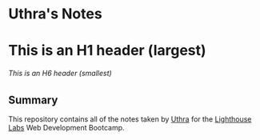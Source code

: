 # Uthra's Notes
# This is an H1 header (largest)
###### This is an H6 header (smallest)

## Summary 

This repository contains all of the notes taken by [Uthra](https://github.com/Uthra1990) for the [Lighthouse Labs](https://www.lighthouselabs.ca/) Web Development Bootcamp.
